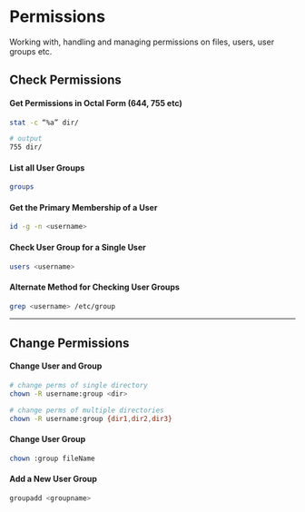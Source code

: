 # Permissions
Working with, handling and managing permissions on files, users, user groups etc.


## Check Permissions
#### Get Permissions in Octal Form (644, 755 etc)
```bash
stat -c “%a” dir/

# output
755 dir/
```
#### List all User Groups
```bash
groups
```

#### Get the Primary Membership of a User
```bash
id -g -n <username>
```
#### Check User Group for a Single User
```bash
users <username>
```
#### Alternate Method for Checking User Groups
```bash
grep <username> /etc/group
```
------------------------------


## Change Permissions

#### Change User and Group
```bash
# change perms of single directory
chown -R username:group <dir>

# change perms of multiple directories
chown -R username:group {dir1,dir2,dir3}
```

#### Change User Group
```bash
chown :group fileName
```
#### Add a New User Group
```bash
groupadd <groupname>
```
